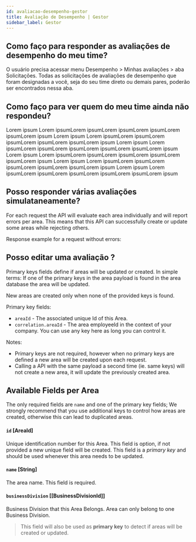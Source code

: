 ```yaml
---
id: avaliacao-desempenho-gestor
title: Avaliação de Desempenho | Gestor
sidebar_label: Gestor
---
```


## Como faço para responder as avaliações de desempenho do meu time?

O usuário precisa acessar menu Desempenho > Minhas avaliações > aba Solicitações. Todas as solicitações de avaliações de desempenho que foram designadas a você, seja do seu time direto ou demais pares, poderão ser encontrados nessa aba. 

## Como faço para ver quem do meu time ainda não respondeu?

Lorem ipsum Lorem ipsumLorem ipsumLorem ipsumLorem ipsumLorem ipsumLorem ipsum  Lorem ipsum Lorem ipsumLorem ipsumLorem ipsumLorem ipsumLorem ipsumLorem ipsum  Lorem ipsum Lorem ipsumLorem ipsumLorem ipsumLorem ipsumLorem ipsumLorem ipsum  Lorem ipsum Lorem ipsumLorem ipsumLorem ipsumLorem ipsumLorem ipsumLorem ipsum  Lorem ipsum Lorem ipsumLorem ipsumLorem ipsumLorem ipsumLorem ipsumLorem ipsum  Lorem ipsum Lorem ipsumLorem ipsumLorem ipsumLorem ipsumLorem ipsumLorem ipsum  


## Posso responder várias avaliações simulataneamente?

For each request the API will evaluate each area individually and will report errors per area. This means that this API can successfully create or update some areas while rejecting others.

Response example for a request without errors:

## Posso editar uma avaliação ?

Primary keys fields define if areas will be updated or created. In simple terms: If one of the primary keys in the area payload is found in the area database the area will be updated. 

New areas are created only when none of the provided keys is found.

Primary key fields:
- `areaId` - The associated unique Id of this Area.
- `correlation.areaId` - The area employeeId in the context of your company. You can use any key here as long you can control it.

Notes:
- Primary keys are not required, however when no primary keys are defined a new area will be created upon each request.
- Calling a API with the same payload a second time (ie. same keys) will not create a new area, it will update the previously created area.

## Available Fields per Area

The only required fields are `name` and one of the primary key fields; We strongly recommend that you use additional keys to control how areas are created, otherwise this can lead to duplicated areas.

#### `id` [AreaId] 
Unique identification number for this Area. This field is option, if not provided a new unique field will be created.
This field is a *primary key* and should be used whenever this area needs to be updated.

#### `name` [String] 
The area name. This field is required. 

#### `businessDivision` [[BusinessDivisionId]]

Business Division that this Area Belongs. Area can only belong to one Business Division. 

> This field will also be used as **primary key** to detect if areas will be created or updated.
